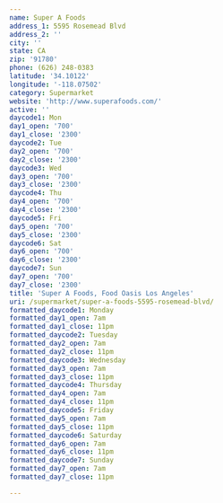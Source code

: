 ```yaml
---
name: Super A Foods
address_1: 5595 Rosemead Blvd
address_2: ''
city: ''
state: CA
zip: '91780'
phone: (626) 248-0383
latitude: '34.10122'
longitude: '-118.07502'
category: Supermarket
website: 'http://www.superafoods.com/'
active: ''
daycode1: Mon
day1_open: '700'
day1_close: '2300'
daycode2: Tue
day2_open: '700'
day2_close: '2300'
daycode3: Wed
day3_open: '700'
day3_close: '2300'
daycode4: Thu
day4_open: '700'
day4_close: '2300'
daycode5: Fri
day5_open: '700'
day5_close: '2300'
daycode6: Sat
day6_open: '700'
day6_close: '2300'
daycode7: Sun
day7_open: '700'
day7_close: '2300'
title: 'Super A Foods, Food Oasis Los Angeles'
uri: /supermarket/super-a-foods-5595-rosemead-blvd/
formatted_daycode1: Monday
formatted_day1_open: 7am
formatted_day1_close: 11pm
formatted_daycode2: Tuesday
formatted_day2_open: 7am
formatted_day2_close: 11pm
formatted_daycode3: Wednesday
formatted_day3_open: 7am
formatted_day3_close: 11pm
formatted_daycode4: Thursday
formatted_day4_open: 7am
formatted_day4_close: 11pm
formatted_daycode5: Friday
formatted_day5_open: 7am
formatted_day5_close: 11pm
formatted_daycode6: Saturday
formatted_day6_open: 7am
formatted_day6_close: 11pm
formatted_daycode7: Sunday
formatted_day7_open: 7am
formatted_day7_close: 11pm

---
```

